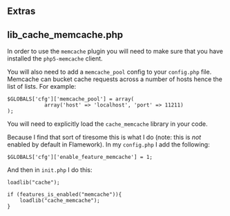 Extras
--

## lib_cache_memcache.php

In order to use the `memcache` plugin you will need to make sure that you have
installed the `php5-memcache` client.

You will also need to add a `memcache_pool`  config to your `config.php`
file. Memcache can bucket cache requests across a number of hosts hence the list
of lists. For example:

	$GLOBALS['cfg']['memcache_pool'] = array(
                array('host' => 'localhost', 'port' => 11211)
	);

You will need to explicitly load the `cache_memcache` library in your code.

Because I find that sort of tiresome this is what I do (note: this is _not_
enabled by default in Flamework). In my `config.php` I add the following:

	$GLOBALS['cfg']['enable_feature_memcache'] = 1;

And then in `init.php` I do this:

	loadlib("cache");	

	if (features_is_enabled("memcache")){
		loadlib("cache_memcache");
	}
